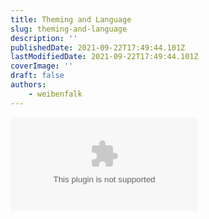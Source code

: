 ```yaml
---
title: Theming and Language
slug: theming-and-language
description: ''
publishedDate: 2021-09-22T17:49:44.101Z
lastModifiedDate: 2021-09-22T17:49:44.101Z
coverImage: ''
draft: false
authors:
    - weibenfalk
---
```


<Embed
	type="youtube"
	url="https://youtu.be/NoGzgZ3yKlM"
	title="Theming and Language"
/>
